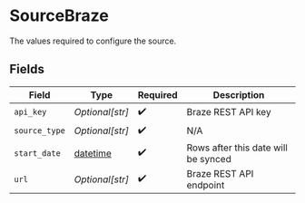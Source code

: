 # SourceBraze

The values required to configure the source.


## Fields

| Field                                                                        | Type                                                                         | Required                                                                     | Description                                                                  |
| ---------------------------------------------------------------------------- | ---------------------------------------------------------------------------- | ---------------------------------------------------------------------------- | ---------------------------------------------------------------------------- |
| `api_key`                                                                    | *Optional[str]*                                                              | :heavy_check_mark:                                                           | Braze REST API key                                                           |
| `source_type`                                                                | *Optional[str]*                                                              | :heavy_check_mark:                                                           | N/A                                                                          |
| `start_date`                                                                 | [datetime](https://docs.python.org/3/library/datetime.html#datetime-objects) | :heavy_check_mark:                                                           | Rows after this date will be synced                                          |
| `url`                                                                        | *Optional[str]*                                                              | :heavy_check_mark:                                                           | Braze REST API endpoint                                                      |